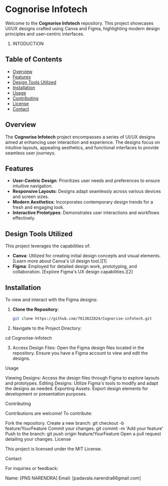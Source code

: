 # Cognorise Infotech

Welcome to the **Cognorise Infotech** repository. This project showcases UI/UX designs crafted using Canva and Figma, highlighting modern design principles and user-centric interfaces.
1. INTODUCTION
   
## Table of Contents

- [Overview](#overview)
- [Features](#features)
- [Design Tools Utilized](#design-tools-utilized)
- [Installation](#installation)
- [Usage](#usage)
- [Contributing](#contributing)
- [License](#license)
- [Contact](#contact)

## Overview

The **Cognorise Infotech** project encompasses a series of UI/UX designs aimed at enhancing user interaction and experience. The designs focus on intuitive layouts, appealing aesthetics, and functional interfaces to provide seamless user journeys.

## Features

- **User-Centric Design**: Prioritizes user needs and preferences to ensure intuitive navigation.
- **Responsive Layouts**: Designs adapt seamlessly across various devices and screen sizes.
- **Modern Aesthetics**: Incorporates contemporary design trends for a fresh and engaging look.
- **Interactive Prototypes**: Demonstrates user interactions and workflows effectively.

## Design Tools Utilized

This project leverages the capabilities of:

- **Canva**: Utilized for creating initial design concepts and visual elements. [Learn more about Canva's UI design tool.][1]
- **Figma**: Employed for detailed design work, prototyping, and collaboration. [Explore Figma's UX design capabilities.][2]

## Installation

To view and interact with the Figma designs:

1. **Clone the Repository**:
   ```bash
   git clone https://github.com/7013822824/Cognorise-infotech.git


2. Navigate to the Project Directory:

   
cd Cognorise-infotech



3. Access Design Files:
Open the Figma design files located in the repository.
Ensure you have a Figma account to view and edit the designs.



Usage

Viewing Designs: Access the design files through Figma to explore layouts and prototypes.
Editing Designs: Utilize Figma's tools to modify and adapt the designs as needed.
Exporting Assets: Export design elements for development or presentation purposes.






Contributing

Contributions are welcome! To contribute:

Fork the repository.
Create a new branch:
git checkout -b feature/YourFeature
Commit your changes:
git commit -m 'Add your feature'
Push to the branch:
git push origin feature/YourFeature
Open a pull request detailing your changes.
License

This project is licensed under the MIT License.

Contact

For inquiries or feedback:

Name: [PNS NARENDRA]
Email: [padavala.narendra66gmail.com]


